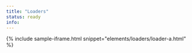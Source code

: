 ```yaml
---
title: "Loaders"
status: ready
info:
---
```


{% include sample-iframe.html snippet="elements/loaders/loader-a.html" %}